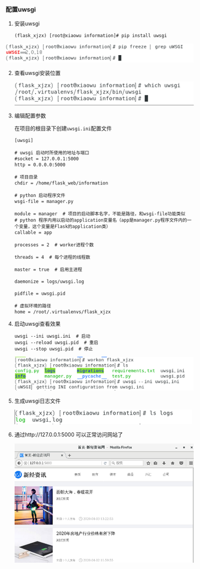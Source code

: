 

### 配置uwsgi







1. 安装uwsgi

   ```shell
   (flask_xjzx) [root@xiaowu information]# pip install uwsgi
   ```
   

![image-20200406112641530](../media/images/image-20200406112641530.png)

2. 查看uwsgi安装位置

   ![image-20200406131345847](../media/images/image-20200406131345847.png)

3. 编辑配置参数

   在项目的根目录下创建`uwsgi.ini`配置文件

   ```shell
   [uwsgi]
    
   # uwsgi 启动时所使用的地址与端口
   #socket = 127.0.0.1:5000
   http = 0.0.0.0:5000
   
   # 项目目录
   chdir = /home/flask_web/information
   
   # python 启动程序文件
   wsgi-file = manager.py
   
   module = manager  # 项目的启动脚本名字，不能是路径，和wsgi-file功能类似
   # python 程序内用以启动的application变量名（app是manager.py程序文件内的一个变量，这个变量是Flask的application类）
   callable = app
   
   processes = 2  # worker进程个数
   
   threads = 4  # 每个进程的线程数
   
   master = true  # 启用主进程
   
   daemonize = logs/uwsgi.log
   
   pidfile = uwsgi.pid
   
   # 虚拟环境的路径
   home = /root/.virtualenvs/flask_xjzx
   ```

4. 启动uwsgi查看效果

   ```shell
   uwsgi --ini uwsgi.ini  # 启动
   uwsgi --reload uwsgi.pid  # 重启
   uwsgi --stop uwsgi.pid  # 停止
   ```

   ![image-20200406131945229](../media/images/image-20200406131945229.png)

5. 生成uwsgi日志文件

   ![image-20200406132238088](../media/images/image-20200406132238088.png)

6. 通过http://127.0.0.1:5000 可以正常访问网站了

   ![image-20200406132436314](../media/images/image-20200406132436314.png)

